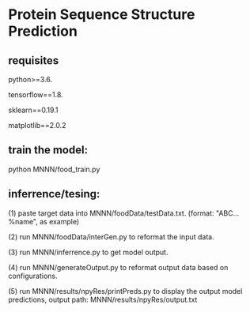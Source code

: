 # Protein Sequence Structure Prediction

## requisites

python>=3.6.

tensorflow==1.8.

sklearn==0.19.1 

matplotlib==2.0.2

## train the model:

python MNNN/food_train.py

## inferrence/tesing:

(1) paste target data into MNNN/foodData/testData.txt. (format: "ABC... %name", as example)

(2) run MNNN/foodData/interGen.py to reformat the input data.

(3) run MNNN/inferrence.py to get model output.

(4) run MNNN/generateOutput.py to reformat output data based on configurations.

(5) run MNNN/results/npyRes/printPreds.py to display the output model predictions, output path: MNNN/results/npyRes/output.txt  